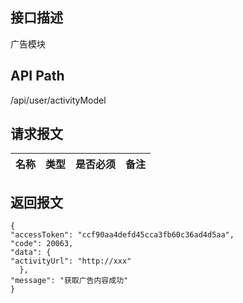 ## 接口描述
广告模块
## API Path
/api/user/activityModel
## 请求报文
|名称         |类型           |是否必须   |备注                                 |
|-------------|:--------------|:---------:|:------------------------------------|
## 返回报文
    {
    "accessToken": "ccf90aa4defd45cca3fb60c36ad4d5aa",
    "code": 20063,
    "data": {
    "activityUrl": "http://xxx"
      },
    "message": "获取广告内容成功"
    }
    
